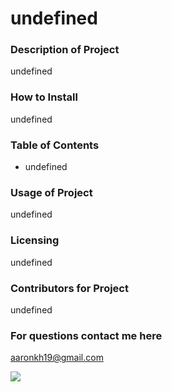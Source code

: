 <b><h1>undefined</h1></b>

<b><h3>Description of Project</h3></b>
undefined

<b><h3>How to Install</h3></b>
undefined

<b><h3>Table of Contents</h3></b>

<ul><li>undefined</li>

</ul>

<b><h3>Usage of Project</h3></b>
undefined

<b><h3>Licensing</h3></b>
undefined

<b><h3>Contributors for Project</h3></b>
undefined

<b><h3>For questions contact me here</h3></b>
aaronkh19@gmail.com

![](https://avatars.githubusercontent.com/u/62162164?)